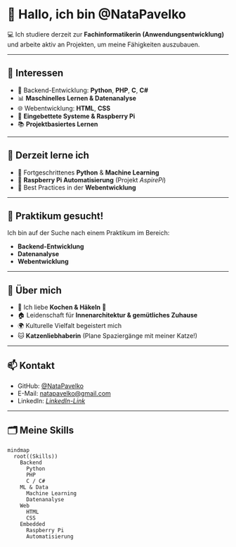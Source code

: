 # 👋 Hallo, ich bin @NataPavelko

💻 Ich studiere derzeit zur **Fachinformatikerin (Anwendungsentwicklung)** und arbeite aktiv an Projekten, um meine Fähigkeiten auszubauen.

---

## 👀 Interessen
- 🧠 Backend-Entwicklung: **Python**, **PHP**, **C**, **C#**
- 📊 **Maschinelles Lernen & Datenanalyse**
- 🌐 Webentwicklung: **HTML**, **CSS**
- 🤖 **Eingebettete Systeme & Raspberry Pi**
- 📚 **Projektbasiertes Lernen**

---

## 🌱 Derzeit lerne ich
- 🐍 Fortgeschrittenes **Python** & **Machine Learning**
- 🍓 **Raspberry Pi Automatisierung** (Projekt *AspirePi*)
- 🎨 Best Practices in der **Webentwicklung**

---

## 💼 Praktikum gesucht!
Ich bin auf der Suche nach einem Praktikum im Bereich:
- **Backend-Entwicklung**
- **Datenanalyse**
- **Webentwicklung**

---

## 🏡 Über mich
- 🍳 Ich liebe **Kochen & Häkeln** 🧶
- 🏠 Leidenschaft für **Innenarchitektur & gemütliches Zuhause**
- 🌍 Kulturelle Vielfalt begeistert mich
- 🐱 **Katzenliebhaberin** (Plane Spaziergänge mit meiner Katze!)

---

## 📫 Kontakt
- GitHub: [@NataPavelko](https://github.com/NataPavelko)
- E-Mail: [natapavelko@gmail.com](mailto:natapavelko@gmail.com)
- LinkedIn: *[LinkedIn-Link](https://www.linkedin.com/in/nataliia-pavelko/)*

---

## 🗂️ Meine Skills 

```mermaid
mindmap
  root((Skills))
    Backend
      Python
      PHP
      C / C#
    ML & Data
      Machine Learning
      Datenanalyse
    Web
      HTML
      CSS
    Embedded
      Raspberry Pi
      Automatisierung
